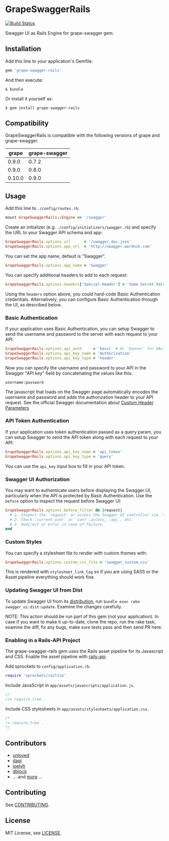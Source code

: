 # GrapeSwaggerRails

[![Build Status](https://travis-ci.org/TinkerDev/grape-swagger-rails.svg)](https://travis-ci.org/TinkerDev/grape-swagger-rails)

Swagger UI as Rails Engine for grape-swagger gem.

## Installation

Add this line to your application's Gemfile:

```ruby
gem 'grape-swagger-rails'
```

And then execute:

    $ bundle

Or install it yourself as:

    $ gem install grape-swagger-rails

## Compatibility

GrapeSwaggerRails is compatible with the following versions of grape and grape-swagger.

grape  | grape-swagger
-------|--------------
0.9.0  | 0.7.2
0.9.0  | 0.8.0
0.10.0 | 0.9.0

## Usage

Add this line to `./config/routes.rb`:

```ruby
mount GrapeSwaggerRails::Engine => '/swagger'
```

Create an initializer (e.g. `./config/initializers/swagger.rb`) and specify the URL to your Swagger API schema and app:

```ruby
GrapeSwaggerRails.options.url      = '/swagger_doc.json'
GrapeSwaggerRails.options.app_url  = 'http://swagger.wordnik.com'
```

You can set the app name, default is "Swagger".

``` ruby
GrapeSwaggerRails.options.app_name = 'Swagger'
```

You can specify additional headers to add to each request:

```ruby
GrapeSwaggerRails.options.headers['Special-Header'] = 'Some Secret Value'
```

Using the `headers` option above, you could hard-code Basic Authentication credentials.
Alternatively, you can configure Basic Authentication through the UI, as described below.

### Basic Authentication

If your application uses Basic Authentication, you can setup Swagger to send the username and password to the server with each request to your API:

```ruby
GrapeSwaggerRails.options.api_auth     = 'basic' # Or 'bearer' for OAuth
GrapeSwaggerRails.options.api_key_name = 'Authorization'
GrapeSwaggerRails.options.api_key_type = 'header'
```

Now you can specify the username and password to your API in the Swagger "API key" field by concatenating the values like this:

    username:password

The javascript that loads on the Swagger page automatically encodes the username and password and adds the authorization header to your API request.
See the official Swagger documentation about [Custom Header Parameters](https://github.com/wordnik/swagger-ui#custom-header-parameters---for-basic-auth-etc)

### API Token Authentication

If your application uses token authentication passed as a query param, you can setup Swagger to send the API token along with each request to your API:

```ruby
GrapeSwaggerRails.options.api_key_name = 'api_token'
GrapeSwaggerRails.options.api_key_type = 'query'
```

You can use the ```api_key``` input box to fill in your API token.
### Swagger UI Authorization

You may want to authenticate users before displaying the Swagger UI, particularly when the API is protected by Basic Authentication.
Use the `before` option to inspect the request before Swagger UI:

```ruby
GrapeSwaggerRails.options.before_filter do |request|
  # 1. Inspect the `request` or access the Swagger UI controller via `self`.
  # 2. Check `current_user` or `can? :access, :api`, etc.
  # 3. Redirect or error in case of failure.
end
```

### Custom Styles

You can specify a stylesheet file to render with custom themes with:

```ruby
GrapeSwaggerRails.options.custom_css_file = 'swagger_custom.css'
```

This is rendered with `stylesheet_link_tag` so if you are using SASS or the Asset pipeline everything should work fine.

 
### Updating Swagger UI from Dist

To update Swagger UI from its [distribution](https://github.com/wordnik/swagger-ui), run `bundle exec rake swagger_ui:dist:update`. Examine the changes carefully.

NOTE: This action should be run part of this gem (not your application). In case if you want to
make it up-to-date, clone the repo, run the rake task, examine the diff, fix any bugs, make sure
tests pass and then send PR here.

### Enabling in a Rails-API Project

The grape-swagger-rails gem uses the Rails asset pipeline for its Javascript and CSS. Enable the asset pipeline with [rails-api](https://github.com/rails-api/rails-api).

Add sprockets to `config/application.rb`.

```ruby
require 'sprockets/railtie'
```

Include JavaScript in `app/assets/javascripts/application.js`.

```javascript
//
//= require_tree .
```

Include CSS stylesheets in `app/assets/stylesheets/application.css`.

```css
/*
*= require_tree .
*/
```

## Contributors

* [unloved](https://github.com/unloved)
* [dapi](https://github.com/dapi)
* [joelvh](https://github.com/joelvh)
* [dblock](https://github.com/dblock)
* ... and [more](https://github.com/TinkerDev/grape-swagger-rails/graphs/contributors) ...

## Contributing

See [CONTRIBUTING](CONTRIBUTING.md).

## License

MIT License, see [LICENSE](LICENSE.txt).
